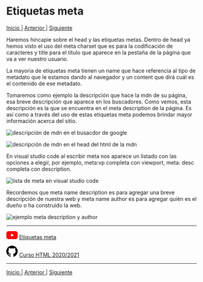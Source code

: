 # Etiquetas meta

[Inicio |](README.md) [Anterior |](11etiqueta_figure.md) [Siguiente](13favicon.md)  


Haremos hincapie sobre el head y las etiquetas metas. Dentro de head ya hemos visto el uso del meta charset que es para la codificación de caracteres y title para el título que aparece en la pestaña de la página que va a ver nuestro usuario.


La mayoria de etiquetas meta tienen un name que hace referencia al tipo de metadato que le estamos dando al navegador y un content que dirá cuál es el contenido de ese metadato.

Tomaremos como ejemplo la descripción que hace la mdn de su página, esa breve descripción que aparece en los buscadores. Como vemos, esta descripción es la que se encuentra en el meta description de la página. Es así como a través del uso de estas etiquetas meta podemos brindar mayor información acerca del sitio.

![descripción de mdn en el busacdor de google](/assets/meta/meta1.png)


![descripción de mdn en el head del html de la mdn](/assets/meta/meta2.png)


En visual studio code al escribir meta nos aparece un listado con las opciones a elegir, por ejemplo, meta:vp completa con viewport, meta: desc completa con description.

![lista de meta en visual studio code](/assets/meta/meta3.png)


Recordemos que meta name description es para agregar una breve descripción de nuestra web y meta name author es para agregar quién es el dueño o ha construído la web.

![ejemplo meta description y author](/assets/meta/meta4.png)


---

![youtube logo](assets/logos/youtube_logo_30.png) [Etiquetas meta](https://youtu.be/HG3watbW3a0)

![github logo](assets/logos/github_logo_30.png) [Curso HTML 2020/2021](https://github.com/DorianDesings/html-2020-2021)  

---

[Inicio |](README.md) [Anterior |](11etiqueta_figure.md) [Siguiente](13favicon.md)